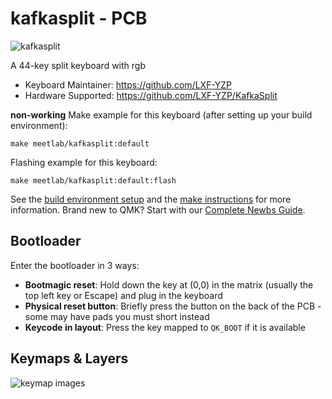 # kafkasplit - PCB

![kafkasplit](https://i.imgur.com/fqxZGeHh.jpg)

A 44-key split keyboard with rgb

* Keyboard Maintainer: https://github.com/LXF-YZP
* Hardware Supported: https://github.com/LXF-YZP/KafkaSplit

**non-working** Make example for this keyboard (after setting up your build environment):
    
    make meetlab/kafkasplit:default
    
Flashing example for this keyboard:

    make meetlab/kafkasplit:default:flash
    
See the [build environment setup](https://docs.qmk.fm/#/getting_started_build_tools) and the [make instructions](https://docs.qmk.fm/#/getting_started_make_guide) for more information. Brand new to QMK? Start with our [Complete Newbs Guide](https://docs.qmk.fm/#/newbs).

## Bootloader

Enter the bootloader in 3 ways:

* **Bootmagic reset**: Hold down the key at (0,0) in the matrix (usually the top left key or Escape) and plug in the keyboard
* **Physical reset button**: Briefly press the button on the back of the PCB - some may have pads you must short instead
* **Keycode in layout**: Press the key mapped to `QK_BOOT` if it is available

## Keymaps & Layers

![keymap images](keymap-drawer/charybdis.svg)
